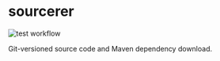 # sourcerer
![test workflow](https://github.com/arekziobrowski/sourcerer/actions/workflows/test.yml/badge.svg)


Git-versioned source code and Maven dependency download.
